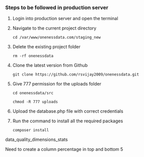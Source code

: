 ### Steps to be followed in production server

1. Login into production server and open the terminal

2. Navigate to the current project directory
    
    ```
    cd /var/www/onenessdata.com/staging_new
    ```
    
3. Delete the existing project folder

    ```
    rm -rf onenessdata
    ```

4. Clone the latest version from Github

    ```
    git clone https://github.com/rsvijay2009/onenessdata.git
    ```

5. Give 777 permission for the uploads folder

    ```
    cd onenessdata/src
      
    chmod -R 777 uploads
    ```
6. Upload the database.php file with correct credentials

7. Run the command to install all the required packages

    ```
    composer install
    ```


data_quality_dimensions_stats

Need to create a column percentage in top and bottom 5